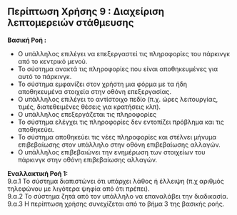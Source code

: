 
## Περίπτωση Χρήσης 9 : Διαχείριση λεπτομερειών στάθμευσης ##

**Βασική Ροή :**  

- Ο υπάλληλος επιλέγει να επεξεργαστεί τις πληροφορίες του πάρκινγκ από το κεντρικό μενού.
- Το σύστημα ανακτά τις πληροφορίες που είναι αποθηκευμένες για αυτό το πάρκινγκ.
- Το σύστημα εμφανίζει στον χρήστη μια φόρμα με τα ήδη αποθηκευμένα στοιχεία στην οθόνη επεξεργασίας.
- Ο υπάλληλος επιλέγει το αντίστοιχο πεδίο (π.χ. ώρες λειτουργίας, τιμές, διατεθειμένες θέσεις για κρατήσεις κλπ).
- Ο υπάλληλος επεξεργάζεται τις πληροφορίες
- Το σύστημα ελέγχει τις πληροφορίες δεν εντοπίζει πρόβλημα και τις αποθηκεύει.
- Το σύστημα αποθηκεύει τις νέες πληροφορίες και στέλνει μήνυμα επιβεβαίωσης στον υπάλληλο στην οθόνη επιβεβαίωσης αλλαγών.
- Ο υπάλληλος επιβεβαιώνει την ενημέρωση των στοιχείων του πάρκινγκ στην οθόνη επιβεβαίωσης αλλαγών.



**Εναλλακτική Ροή 1:**  
9.α.1 Το σύστημα διαπιστώνει ότι υπάρχει λάθος ή έλλειψη (π.χ αριθμός τηλεφώνου με λιγότερα ψηφία από ότι πρέπει).  
9.α.2 Το σύστημα ζητά από τον υπάλληλο να επαναλάβει την διαδικασία.  
9.α.3 Η περίπτωση χρήσης συνεχίζεται από το βήμα 3 της βασικής ροής.    

